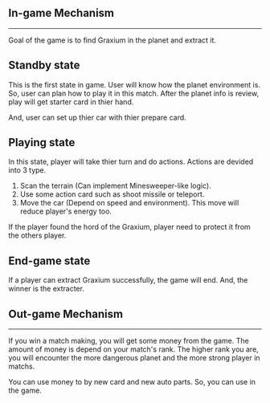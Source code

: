 ## In-game Mechanism

---

Goal of the game is to find Graxium in the planet and extract it.

## Standby state

This is the first state in game. User will know how the planet environment is. So, user can plan how to play it in this match. After the planet info is review, play will get starter card in thier hand.

And, user can set up thier car with thier prepare card.

## Playing state

In this state, player will take thier turn and do actions. Actions are devided into 3 type.

1. Scan the terrain (Can implement Minesweeper-like logic).
2. Use some action card such as shoot missile or teleport.
3. Move the car (Depend on speed and environment). This move will reduce player's energy too.

If the player found the hord of the Graxium, player need to protect it from the others player.

## End-game state

If a player can extract Graxium successfully, the game will end. And, the winner is the extracter.

## Out-game Mechanism

---

If you win a match making, you will get some money from the game. The amount of money is depend on your match's rank. The higher rank you are, you will encounter the more dangerous planet and the more strong player in matchs.

You can use money to by new card and new auto parts. So, you can use in the game.
